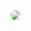 <img src="https://media.discordapp.net/attachments/770427827404931123/770682711333273600/a_e724237dedea59ef52c2e1b137cd54aa.gif" style="border-radius: 75%;">
